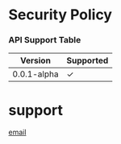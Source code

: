 # Security Policy

### API Support Table
| Version | Supported          |
| ------- | ------------------ |
| 0.0.1-alpha   | ✓ |

# support
[email](mailto:coder4819@gmail.com)